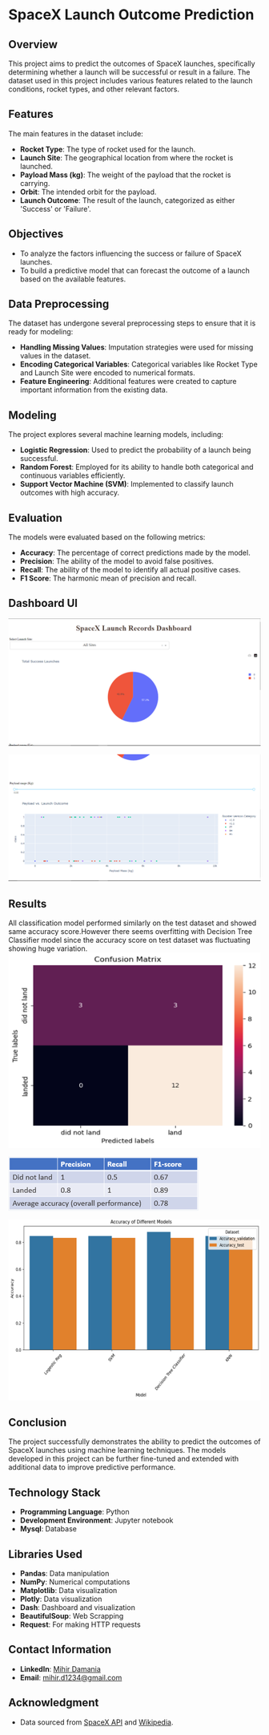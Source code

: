 # SpaceX Launch Outcome Prediction

## Overview
This project aims to predict the outcomes of SpaceX launches, specifically determining whether a launch will be successful or result in a failure. The dataset used in this project includes various features related to the launch conditions, rocket types, and other relevant factors.

## Features
The main features in the dataset include:
- **Rocket Type**: The type of rocket used for the launch.
- **Launch Site**: The geographical location from where the rocket is launched.
- **Payload Mass (kg)**: The weight of the payload that the rocket is carrying.
- **Orbit**: The intended orbit for the payload.
- **Launch Outcome**: The result of the launch, categorized as either 'Success' or 'Failure'.

## Objectives
- To analyze the factors influencing the success or failure of SpaceX launches.
- To build a predictive model that can forecast the outcome of a launch based on the available features.

## Data Preprocessing
The dataset has undergone several preprocessing steps to ensure that it is ready for modeling:
- **Handling Missing Values**: Imputation strategies were used for missing values in the dataset.
- **Encoding Categorical Variables**: Categorical variables like Rocket Type and Launch Site were encoded to numerical formats.
- **Feature Engineering**: Additional features were created to capture important information from the existing data.

## Modeling
The project explores several machine learning models, including:
- **Logistic Regression**: Used to predict the probability of a launch being successful.
- **Random Forest**: Employed for its ability to handle both categorical and continuous variables efficiently.
- **Support Vector Machine (SVM)**: Implemented to classify launch outcomes with high accuracy.

## Evaluation
The models were evaluated based on the following metrics:
- **Accuracy**: The percentage of correct predictions made by the model.
- **Precision**: The ability of the model to avoid false positives.
- **Recall**: The ability of the model to identify all actual positive cases.
- **F1 Score**: The harmonic mean of precision and recall.

## Dashboard UI

![Piechart](https://github.com/23MD/DataScience_Capstone_Project/blob/02ffd8b1eaf80a4d14d2f7c54d74252243b6f38a/images/dash%20pie.PNG)

![sliderChart](https://github.com/23MD/DataScience_Capstone_Project/blob/02ffd8b1eaf80a4d14d2f7c54d74252243b6f38a/images/slider%20chart.PNG)

## Results

All classification model 
performed similarly on the test dataset and showed 
same accuracy score.However there seems overfitting with Decision Tree Classifier model since the accuracy score on test dataset was fluctuating showing huge variation.
![Confusion matrix](https://github.com/23MD/DataScience_Capstone_Project/blob/02ffd8b1eaf80a4d14d2f7c54d74252243b6f38a/images/confusion_matrix.png)

![scores](https://github.com/23MD/DataScience_Capstone_Project/blob/02ffd8b1eaf80a4d14d2f7c54d74252243b6f38a/images/scores.PNG)

![accuracy](https://github.com/23MD/DataScience_Capstone_Project/blob/02ffd8b1eaf80a4d14d2f7c54d74252243b6f38a/images/Accuracy_score.png)

## Conclusion
The project successfully demonstrates the ability to predict the outcomes of SpaceX launches using machine learning techniques. The models developed in this project can be further fine-tuned and extended with additional data to improve predictive performance.


## Technology Stack
- **Programming Language**: Python
- **Development Environment**: Jupyter notebook
- **Mysql**: Database

## Libraries Used
- **Pandas**: Data manipulation
- **NumPy**: Numerical computations
- **Matplotlib**: Data visualization
- **Plotly**: Data visualization
- **Dash**: Dashboard and visualization
- **BeautifulSoup**: Web Scrapping
- **Request**: For making HTTP requests


## Contact Information
- **LinkedIn**: [Mihir Damania](https://www.linkedin.com/in/mihirdamania/)
- **Email**: [mihir.d1234@gmail.com](mailto:mihir.d1234@gmail.com)

## Acknowledgment
- Data sourced from [SpaceX API](https://docs.spacexdata.com/) and [Wikipedia](https://en.wikipedia.org/w/index.php?title=List_of_Falcon_9_and_Falcon_Heavy_launches&oldid=1027686922).
